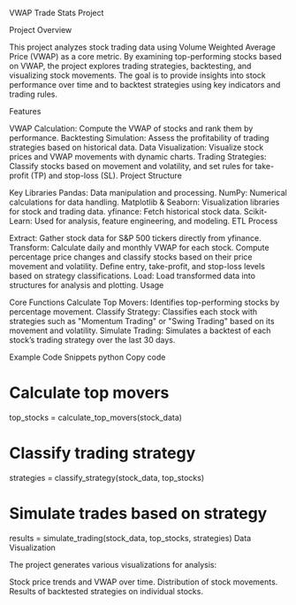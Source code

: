 VWAP Trade Stats Project

Project Overview

This project analyzes stock trading data using Volume Weighted Average Price (VWAP) as a core metric. By examining top-performing stocks based on VWAP, the project explores trading strategies, backtesting, and visualizing stock movements. The goal is to provide insights into stock performance over time and to backtest strategies using key indicators and trading rules.

Features

VWAP Calculation: Compute the VWAP of stocks and rank them by performance.
Backtesting Simulation: Assess the profitability of trading strategies based on historical data.
Data Visualization: Visualize stock prices and VWAP movements with dynamic charts.
Trading Strategies: Classify stocks based on movement and volatility, and set rules for take-profit (TP) and stop-loss (SL).
Project Structure



Key Libraries
Pandas: Data manipulation and processing.
NumPy: Numerical calculations for data handling.
Matplotlib & Seaborn: Visualization libraries for stock and trading data.
yfinance: Fetch historical stock data.
Scikit-Learn: Used for analysis, feature engineering, and modeling.
ETL Process

Extract: Gather stock data for S&P 500 tickers directly from yfinance.
Transform: Calculate daily and monthly VWAP for each stock.
Compute percentage price changes and classify stocks based on their price movement and volatility.
Define entry, take-profit, and stop-loss levels based on strategy classifications.
Load: Load transformed data into structures for analysis and plotting.
Usage

Core Functions
Calculate Top Movers: Identifies top-performing stocks by percentage movement.
Classify Strategy: Classifies each stock with strategies such as "Momentum Trading" or "Swing Trading" based on its movement and volatility.
Simulate Trading: Simulates a backtest of each stock’s trading strategy over the last 30 days.

Example Code Snippets
python
Copy code
# Calculate top movers
top_stocks = calculate_top_movers(stock_data)

# Classify trading strategy
strategies = classify_strategy(stock_data, top_stocks)

# Simulate trades based on strategy
results = simulate_trading(stock_data, top_stocks, strategies)
Data Visualization

The project generates various visualizations for analysis:

Stock price trends and VWAP over time.
Distribution of stock movements.
Results of backtested strategies on individual stocks.

